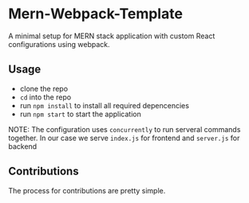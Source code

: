 # Mern-Webpack-Template

A minimal setup for MERN stack application with custom React configurations using webpack.

## Usage

- clone the repo
- `cd` into the repo
- run `npm install` to install all required depencencies
- run `npm start` to start the application

NOTE: The configuration uses `concurrently` to run serveral commands together. In our case we serve `index.js` for frontend and `server.js` for backend

## Contributions

The process for contributions are pretty simple.
